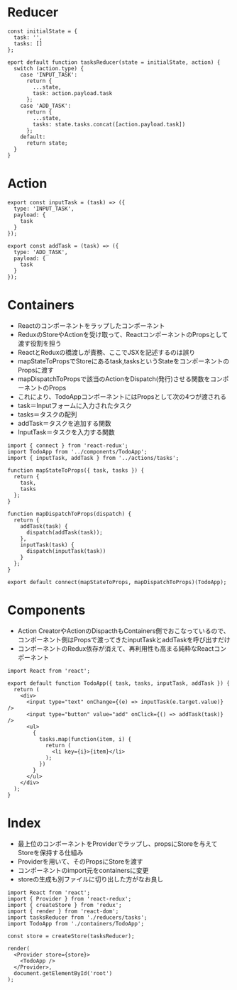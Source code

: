 # Reducer
```
const initialState = {
  task: '',
  tasks: []
};

eport default function tasksReducer(state = initialState, action) {
  switch (action.type) {
    case 'INPUT_TASK':
      return {
        ...state,
        task: action.payload.task
      };
    case 'ADD_TASK':
      return {
        ...state,
        tasks: state.tasks.concat([action.payload.task])
      };
    default:
      return state;
  }
}
```

# Action
```
export const inputTask = (task) => ({
  type: 'INPUT_TASK',
  payload: {
    task
  }
});

export const addTask = (task) => ({
  type: 'ADD_TASK',
  payload: {
    task
  }
});
```

# Containers
- Reactのコンポーネントをラップしたコンポーネント
- ReduxのStoreやActionを受け取って、ReactコンポーネントのPropsとして渡す役割を担う
- ReactとReduxの橋渡しが責務、ここでJSXを記述するのは誤り
- mapStateToPropsでStoreにあるtask,tasksというStateをコンポーネントのPropsに渡す
- mapDispatchToPropsで該当のActionをDispatch(発行)させる関数をコンポーネントのProps
- これにより、TodoAppコンポーネントにはPropsとして次の4つが渡される
- task＝Inputフォームに入力されたタスク
- tasks＝タスクの配列
- addTask＝タスクを追加する関数
- InputTask＝タスクを入力する関数

```
import { connect } from 'react-redux';
import TodoApp from '../components/TodoApp';
import { inputTask, addTask } from '../actions/tasks';

function mapStateToProps({ task, tasks }) {
  return {
    task,
    tasks
  };
}

function mapDispatchToProps(dispatch) {
  return {
    addTask(task) {
      dispatch(addTask(task));
    },
    inputTask(task) {
      dispatch(inputTask(task))
    }
  };
}

export default connect(mapStateToProps, mapDispatchToProps)(TodoApp);
```

# Components
- Action CreatorやActionのDispacthもContainers側でおこなっているので、コンポーネント側はPropsで渡ってきたinputTaskとaddTaskを呼び出すだけ
- コンポーネントのRedux依存が消えて、再利用性も高まる純粋なReactコンポーネント
```
import React from 'react';

export default function TodoApp({ task, tasks, inputTask, addTask }) {
  return (
    <div>
      <input type="text" onChange={(e) => inputTask(e.target.value)} />
      <input type="button" value="add" onClick={() => addTask(task)} />
      <ul>
        {
          tasks.map(function(item, i) {
            return (
              <li key={i}>{item}</li>
            );
          })
        }
      </ul>
    </div>
  );
}
```

# Index
- 最上位のコンポーネントをProviderでラップし、propsにStoreを与えてStoreを保持する仕組み
- Providerを用いて、そのPropsにStoreを渡す
- コンポーネントのimport元をcontainersに変更
- storeの生成も別ファイルに切り出した方がなお良し
```
import React from 'react';
import { Provider } from 'react-redux';
import { createStore } from 'redux';
import { render } from 'react-dom';
import tasksReducer from './reducers/tasks';
import TodoApp from './containers/TodoApp';

const store = createStore(tasksReducer);

render(
  <Provider store={store}>
    <TodoApp />
  </Provider>,
  document.getElementById('root')
);
```
